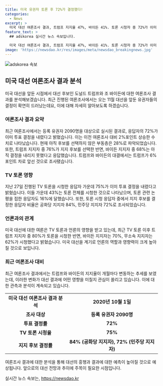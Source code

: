 ```yaml
---
title: 미국 유권자 토론 후 72%가 결정했다!
categories:
  - News
excerpt: >
  미국 대선 여론조사 결과, 트럼프 지지율 47%, 바이든 41%. 토론 시청자 중 72%가 이미 투표 결정. 바이든 캠프는 토론 후 실점 최소화 노력 중. 토론 시청자 중 공화당 지지자 80%, 민주당 지지자 70%가 토론 시청. 미 대선을 주목하는 유권자 7명 중 72%가 이미 투표 결정.
feature_text: >
  ## adskorea 실시간 뉴스 속보입니다.

  미국 대선 여론조사 결과, 트럼프 지지율 47%, 바이든 41%. 토론 시청자 중 72%가 이미 투표 결정. 바이든 캠프는 토론 후 실점 최소화 노력 중. 토론 시청자 중 공화당 지지자 80%, 민주당 지지자 70%가 토론 시청. 미 대선을 주목하는 유권자 7명 중 72%가 이미 투표 결정.
image: 'https://newsdao.kr/res/images/meta/newsdao_breakingnews.jpg'
---
```


<p><img src="https://newsdao.kr/res/images/meta/newsdao_breakingnews.jpg" alt="adskorea 속보" /></p>

<h2 data-ke-size="size26">미국 대선 여론조사 결과 분석</h2>

<p data-ke-size="size16">미국 대선을 앞둔 시점에서 대선 후보인 도널드 트럼프와 조 바이든에 대한 여론조사 결과를 분석해보겠습니다. 최근 진행된 여론조사에서는 오는 11월 대선을 앞둔 유권자들의 결정이 확연히 드러났는데요, 이에 대해 자세히 알아보도록 하겠습니다.</p>

<h3 data-ke-size="size24">여론조사 결과 요약</h3>

<p data-ke-size="size16">최근 여론조사에서는 등록 유권자 2090명을 대상으로 실시된 결과로, 응답자의 72%가 이미 투표 결정을 내렸다고 밝혔습니다. 이는 이전 여론조사 대비 2%포인트 상승한 수치로 나타났습니다. 현재 아직 후보를 선택하지 않은 부동층은 28%로 파악되었습니다. 또한, 트럼프 지지자 중 76%가 지지 후보를 선택한 반면, 바이든 지지자 중 68%는 아직 결정을 내리지 못했다고 응답했습니다. 트럼프와 바이든의 대결에서는 트럼프가 6% 포인트 차로 앞선 것으로 조사됐습니다.</p>

<h3 data-ke-size="size24">TV 토론 영향</h3>

<p data-ke-size="size16">지난 27일 진행된 TV 토론을 시청한 응답자 가운데 75%가 이미 투표 결정을 내렸다고 밝혔습니다. 이들 가운데 43%는 토론 전체를 시청한 것으로 나타났으며, 토론 관련 논평을 접한 응답자도 16%에 달했습니다. 또한, 토론 시청 응답자 중에서 지지 후보를 결정한 응답자 비율은 공화당 지지자 84%, 민주당 지지자 72%로 조사되었습니다.</p>

<h3 data-ke-size="size24">언론과의 관계</h3>

<p data-ke-size="size16">미국 대선에 대한 여론은 TV 토론과 언론의 영향을 받고 있는데, 최근 TV 토론 이후 트럼프 지지자 중 80%가 토론을 시청한 반면, 바이든 지지자는 70%, 무소속 지지자는 62%가 시청했다고 밝혔습니다. 미국 대선을 계기로 언론의 역할과 영향력이 크게 높아질 것으로 보입니다.</p>

<h3 data-ke-size="size24">최근 여론조사 대비</h3>

<p data-ke-size="size16">최근 여론조사 결과에서는 트럼프와 바이든의 지지율이 개월마다 변동하는 추세를 보였는데, 이러한 변화가 대선 결과에 어떤 영향을 미칠지 관심이 쏠리고 있습니다. 이에 대한 관측과 분석이 계속되고 있습니다.</p>

<table>
    <tbody>
        <tr>
            <td style="text-align: center; height: 17px;"><b>미국 대선 여론조사 결과 분석</b></td>
            <td style="text-align: center; height: 17px;"><b>2020년 10월 1일</b></td>
        </tr>
        <tr>
            <td style="text-align: center; height: 17px;"><b>조사 대상</b></td>
            <td style="text-align: center; height: 17px;"><b>등록 유권자 2090명</b></td>
        </tr>
        <tr>
            <td style="text-align: center; height: 17px;"><b>투표 결정률</b></td>
            <td style="text-align: center; height: 17px;"><b>72%</b></td>
        </tr>
        <tr>
            <td style="text-align: center; height: 17px;"><b>TV 토론 시청율</b></td>
            <td style="text-align: center; height: 17px;"><b>75%</b></td>
        </tr>
        <tr>
            <td style="text-align: center; height: 17px;"><b>지지 후보 결정률</b></td>
            <td style="text-align: center; height: 17px;"><b>84% (공화당 지지자), 72% (민주당 지지자)</b></td>
        </tr>
    </tbody>
</table>

<p data-ke-size="size16">여론조사 결과에 대한 분석을 통해 대선의 흥행과 결과에 대한 예측이 높아질 것으로 예상됩니다. 앞으로의 대선 전망과 추이에 주목이 필요한 시점입니다.</p>
실시간 뉴스 속보는, <a href="https://newsdao.kr" rel="dofollow">https://newsdao.kr</a>


